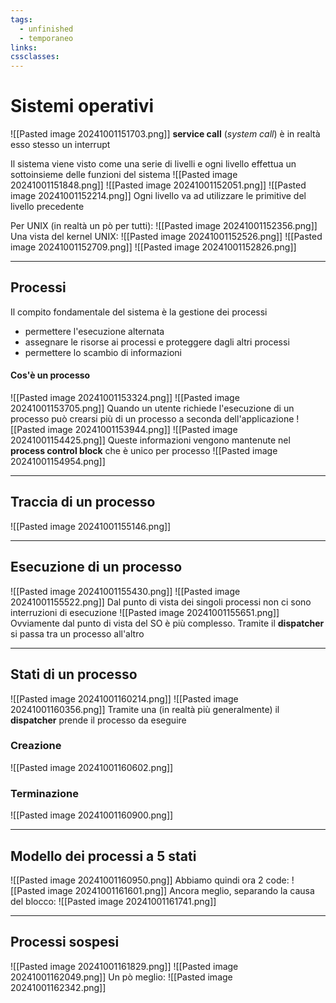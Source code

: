 ```yaml
---
tags:
  - unfinished
  - temporaneo
links: 
cssclasses:
---
```

# Sistemi operativi
![[Pasted image 20241001151703.png]]
**service call** (*system call*) è in realtà esso stesso un interrupt

Il sistema viene visto come una serie di livelli e ogni livello effettua un sottoinsieme delle funzioni del sistema
![[Pasted image 20241001151848.png]]
![[Pasted image 20241001152051.png]]
![[Pasted image 20241001152214.png]]
Ogni livello va ad utilizzare le primitive del livello precedente

Per UNIX (in realtà un pò per tutti):
![[Pasted image 20241001152356.png]]
Una vista del kernel UNIX:
![[Pasted image 20241001152526.png]]
![[Pasted image 20241001152709.png]]
![[Pasted image 20241001152826.png]]

---

## Processi
Il compito fondamentale del sistema è la gestione dei processi
- permettere l'esecuzione alternata
- assegnare le risorse ai processi e proteggere dagli altri processi
- permettere lo scambio di informazioni

#### Cos'è un processo
![[Pasted image 20241001153324.png]]
![[Pasted image 20241001153705.png]]
Quando un utente richiede l'esecuzione di un processo può crearsi più di un processo a seconda dell'applicazione
![[Pasted image 20241001153944.png]]
![[Pasted image 20241001154425.png]]
Queste informazioni vengono mantenute nel **process control block** che è unico per processo
![[Pasted image 20241001154954.png]]

---
## Traccia di un processo
![[Pasted image 20241001155146.png]]

---
## Esecuzione di un processo
![[Pasted image 20241001155430.png]]
![[Pasted image 20241001155522.png]]
Dal punto di vista dei singoli processi non ci sono interruzioni di esecuzione
![[Pasted image 20241001155651.png]]
Ovviamente dal punto di vista del SO è più complesso. Tramite il **dispatcher** si passa tra un processo all'altro

---
## Stati di un processo
![[Pasted image 20241001160214.png]]
![[Pasted image 20241001160356.png]]
Tramite una (in realtà più generalmente) il **dispatcher** prende il processo da eseguire
### Creazione
![[Pasted image 20241001160602.png]]

### Terminazione
![[Pasted image 20241001160900.png]]

---
## Modello dei processi a 5 stati
![[Pasted image 20241001160950.png]]
Abbiamo quindi ora 2 code:
![[Pasted image 20241001161601.png]]
Ancora meglio, separando la causa del blocco:
![[Pasted image 20241001161741.png]]

---
## Processi sospesi
![[Pasted image 20241001161829.png]]
![[Pasted image 20241001162049.png]]
Un pò meglio:
![[Pasted image 20241001162342.png]]